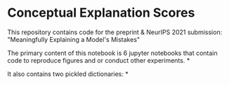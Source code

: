 # Conceptual Explanation Scores

This repository contains code for the preprint & NeurIPS 2021 submission: "Meaningfully Explaining a Model's Mistakes"

The primary content of this notebook is 6 jupyter notebooks that contain code to reproduce figures and or conduct other experiments.
* 

It also contains two pickled dictionaries:
* 
